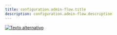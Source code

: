 ```yaml
---
title: configuration.admin-flow.title
description: configuration.admin-flow.description
---
```


[![Texto alternativo](/images/admin-flow/payway-tn-022.png)](/docs/api-reference)